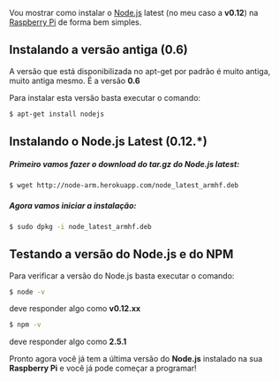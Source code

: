 Vou mostrar como instalar o [Node.js](http://nodejs.org) latest (no meu caso a **v0.12**) na [Raspberry Pi](http://www.raspberrypi.org) de forma bem simples.

## Instalando a versão antiga (0.6)

A versão que está disponibilizada no apt-get por padrão é muito antiga, muito antiga mesmo. É a versão **0.6**

Para instalar esta versão basta executar o comando:

```bash
$ apt-get install nodejs
```

## Instalando o Node.js Latest (0.12.*)

##### Primeiro vamos fazer o download do **tar.gz** do Node.js latest:

```bash
$ wget http://node-arm.herokuapp.com/node_latest_armhf.deb
```

##### Agora vamos iniciar a instalação:

```bash
$ sudo dpkg -i node_latest_armhf.deb
```

## Testando a versão do Node.js e do NPM

Para verificar a versão do Node.js basta executar o comando:

```bash
$ node -v
```

deve responder algo como **v0.12.xx**

```bash
$ npm -v
```

deve responder algo como **2.5.1**

Pronto agora você já tem a última versão do **Node.js** instalado na sua **Raspberry Pi** e você já pode começar a programar!

